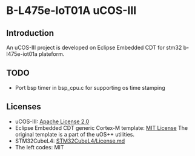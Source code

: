 # B-L475e-IoT01A uCOS-III

## Introduction
An uCOS-III project is developed on Eclipse Embedded CDT for stm32 b-l475e-iot01a plateform.

## TODO
* Port bsp timer in bsp\_cpu.c for supporting os time stamping

## Licenses
* uCOS-III: [Apache License 2.0](https://github.com/weston-embedded/uC-OS3/blob/master/LICENSE)
* Eclipse Embedded CDT generic Cortex-M template: [MIT License](https://github.com/eclipse-embed-cdt/eclipse-plugins/blob/master/plugins/org.eclipse.embedcdt.templates.cortexm.ui/templates/cortexm_project/LICENSE) The original template is a part of the uOS++ utilities.
* STM32CubeL4: [STM32CubeL4/License.md](https://github.com/STMicroelectronics/STM32CubeL4/blob/master/License.md)
* The left codes: MIT
